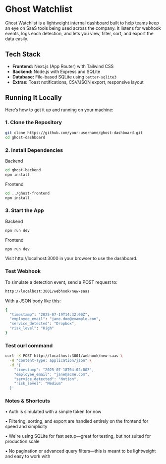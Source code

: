 # Ghost Watchlist

Ghost Watchlist is a lightweight internal dashboard built to help teams keep an eye on SaaS tools being used across the company. It listens for webhook events, logs each detection, and lets you view, filter, sort, and export the data easily.

## Tech Stack

- **Frontend:** Next.js (App Router) with Tailwind CSS
- **Backend:** Node.js with Express and SQLite
- **Database:** File-based SQLite using `better-sqlite3`
- **Extras:** Toast notifications, CSV/JSON export, responsive layout


## Running It Locally

Here’s how to get it up and running on your machine:

### 1. Clone the Repository
```bash
git clone https://github.com/your-username/ghost-dashboard.git
cd ghost-dashboard
```

### 2. Install Dependencies

Backend

```bash
cd ghost-backend
npm install
```

Frontend

```bash
cd ../ghost-frontend
npm install
```

### 3. Start the App

Backend
```bash
npm run dev
```

Frontend
```bash
npm run dev
```


Visit http://localhost:3000 in your browser to use the dashboard.


### Test Webhook
To simulate a detection event, send a POST request to:

```bash
http://localhost:3001/webhook/new-saas
```

With a JSON body like this:

```bash
{
  "timestamp": "2025-07-19T14:32:00Z",
  "employee_email": "jane.doe@example.com",
  "service_detected": "Dropbox",
  "risk_level": "High"
}
```

### Test curl command 

```bash 
curl -X POST http://localhost:3001/webhook/new-saas \
  -H "Content-Type: application/json" \
  -d '{
    "timestamp": "2025-07-18T04:02:00Z",
    "employee_email": "jane@acme.com",
    "service_detected": "Notion",
    "risk_level": "Medium"
  }'
```


### Notes & Shortcuts
• Auth is simulated with a simple token for now

• Filtering, sorting, and export are handled entirely on the frontend for speed and simplicity

• We're using SQLite for fast setup—great for testing, but not suited for production scale

• No pagination or advanced query filters—this is meant to be lightweight and easy to work with

